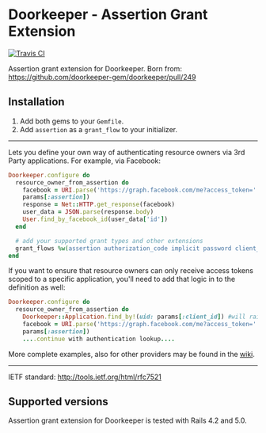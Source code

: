 # Doorkeeper - Assertion Grant Extension

[![Travis CI](https://img.shields.io/travis/doorkeeper-gem/doorkeeper-grants_assertion/master.svg)](https://travis-ci.org/doorkeeper-gem/doorkeeper-grants_assertion)

Assertion grant extension for Doorkeeper. Born from:
https://github.com/doorkeeper-gem/doorkeeper/pull/249

## Installation

1. Add both gems to your `Gemfile`.
2. Add `assertion` as a `grant_flow` to your initializer.

___

Lets you define your own way of authenticating resource owners via 3rd Party
applications. For example, via Facebook:

```ruby
Doorkeeper.configure do
  resource_owner_from_assertion do
    facebook = URI.parse('https://graph.facebook.com/me?access_token=' +
    params[:assertion])
    response = Net::HTTP.get_response(facebook)
    user_data = JSON.parse(response.body)
    User.find_by_facebook_id(user_data['id'])
  end

  # add your supported grant types and other extensions
  grant_flows %w(assertion authorization_code implicit password client_credentials)
end
```

If you want to ensure that resource owners can only receive access tokens scoped to a specific application, you'll need to add that logic in to the definition as well:

```ruby
Doorkeeper.configure do
  resource_owner_from_assertion do
    Doorkeeper::Application.find_by!(uid: params[:client_id]) #will raise an exception if not found
    facebook = URI.parse('https://graph.facebook.com/me?access_token=' +
    params[:assertion])
    ....continue with authentication lookup....
```
More complete examples, also for other providers may be found in the [wiki](https://github.com/doorkeeper-gem/doorkeeper-grants_assertion/wiki).
___

IETF standard: http://tools.ietf.org/html/rfc7521

## Supported versions

Assertion grant extension for Doorkeeper is tested with Rails 4.2 and 5.0.
